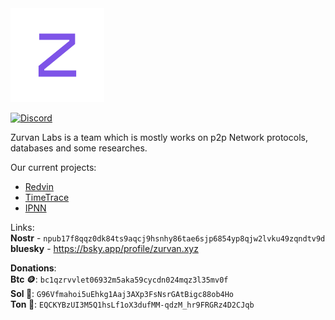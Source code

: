 <img alt="zurvan" src="./profile/zurvan.png" width="150" height="150" class="center" />

[![Discord](https://badgen.net/badge/icon/discord?icon=discord&label)](https://discord.gg/EvYB9ZgYvV)

Zurvan Labs is a team which is mostly works on p2p Network protocols, databases and some researches.

Our current projects:

* [Redvin](https://github.com/zurvan-lab/redvin)
* [TimeTrace](https://github.com/zurvan-lab/TimeTrace)
* [IPNN](https://github.com/zurvan-lab/IPNN)

Links:<br>
**Nostr** - ```npub17f8qqz0dk84ts9aqcj9hsnhy86tae6sjp6854yp8qjw2lvku49zqndtv9d``` </br>
**bluesky** - https://bsky.app/profile/zurvan.xyz

**Donations**: </br>
**Btc :coin:**:
```bc1qzrvvlet06932m5aka59cycdn024mqz3l35mv0f```</br>
**Sol :frog:**:
```G96Vfmahoi5uEhkg1Aaj3AXp3FsNsrGAtBigc88ob4Ho```</br>
**Ton :gem:**:
```EQCKYBzUI3M5Q1hsLf1oX3dufMM-qdzM_hr9FRGRz4D2CJqb```</br>